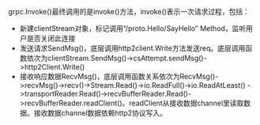 grpc.Invoke()最终调用的是invoke()方法，invoke()表示一次请求过程，包括：

- 新建clientStream对象，标记调用“/proto.Hello/SayHello” Method，监听用户是否关闭此连接
- 发送请求SendMsg()，底层调用http2client.Write方法发送req。底层调用函数依次为clientStream.SendMsg()->csAttempt.sendMsg()->http2Client.Write()
- 接收响应数据RecvMsg()，底层调用函数关系依次为RecvMsg()->recvMsg()->recv()->Stream.Read()->io.ReadFull()->io.ReadAtLeast() ->transportReader.Read()->recvBufferReader.Read()->recvBufferReader.readClient()。readClient从接收数据channel里读取数据。接收数据channel数据依赖http2协议写入。
      

